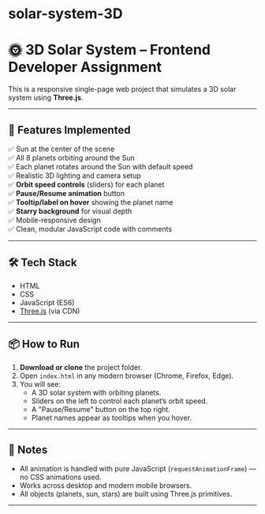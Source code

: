 # solar-system-3D
# 🌞 3D Solar System – Frontend Developer Assignment

This is a responsive single-page web project that simulates a 3D solar system using **Three.js**.

---

## 🚀 Features Implemented

✅ Sun at the center of the scene  
✅ All 8 planets orbiting around the Sun  
✅ Each planet rotates around the Sun with default speed  
✅ Realistic 3D lighting and camera setup  
✅ **Orbit speed controls** (sliders) for each planet  
✅ **Pause/Resume animation** button  
✅ **Tooltip/label on hover** showing the planet name  
✅ **Starry background** for visual depth  
✅ Mobile-responsive design  
✅ Clean, modular JavaScript code with comments

---

## 🛠️ Tech Stack

- HTML
- CSS
- JavaScript (ES6)
- [Three.js](https://threejs.org/) (via CDN)

---


## 📦 How to Run

1. **Download or clone** the project folder.
2. Open `index.html` in any modern browser (Chrome, Firefox, Edge).
3. You will see:
   - A 3D solar system with orbiting planets.
   - Sliders on the left to control each planet’s orbit speed.
   - A "Pause/Resume" button on the top right.
   - Planet names appear as tooltips when you hover.

---

## 🧠 Notes

- All animation is handled with pure JavaScript (`requestAnimationFrame`) — no CSS animations used.
- Works across desktop and modern mobile browsers.
- All objects (planets, sun, stars) are built using Three.js primitives.

---
